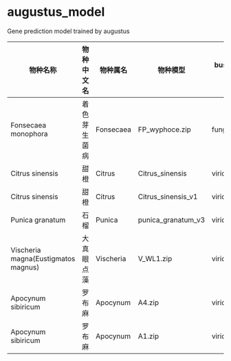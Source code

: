 # augustus_model
Gene prediction model trained by augustus

|物种名称|物种中文名|物种属名|物种模型|busco评估模型|从头预测的busco评估完整性|备注|
|----|----|----|----|----|----|----|
|Fonsecaea monophora|着色芽生菌病|Fonsecaea|FP_wyphoce.zip|fungi|91.5%|治病菌|
|Citrus sinensis|甜橙|Citrus|Citrus_sinensis|viridiplantae|97.8%|水果|
|Citrus sinensis|甜橙|Citrus|Citrus_sinensis_v1|viridiplantae|94.6%|水果|
|Punica granatum|石榴|Punica|punica_granatum_v3|viridiplantae|95.65%|水果|
|Vischeria magna(Eustigmatos magnus)|大真眼点藻|Vischeria|V_WL1.zip|viridiplantae|53.9%|藻类|
|Apocynum sibiricum|罗布麻|Apocynum|A4.zip|viridiplantae|95.1%|植物|
|Apocynum sibiricum|罗布麻|Apocynum|A1.zip|viridiplantae|94.6%|植物|
